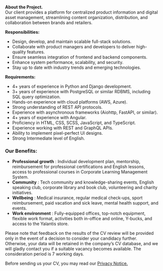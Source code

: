 **About the Project.**  
Our client provides a platform for centralized product information and digital
asset management, streamlining content organization, distribution, and
collaboration between brands and retailers.

**Responsibilities:**

  * Design, develop, and maintain scalable full-stack solutions.
  * Collaborate with product managers and developers to deliver high-quality features.
  * Ensure seamless integration of frontend and backend components.
  * Enhance system performance, scalability, and security.
  * Stay up to date with industry trends and emerging technologies.

**Requirements:**

  * 4+ years of experience in Python and Django development.
  * 3+ years of experience with PostgreSQL or similar RDBMS, including SQL query optimization.
  * Hands-on experience with cloud platforms (AWS, Azure).
  * Strong understanding of REST API protocols.
  * Experience with asynchronous frameworks (Aiohttp, FastAPI, or similar).
  * 4+ years of experience with Angular.
  * Proficiency in HTML, CSS, SCSS, JavaScript, and TypeScript.
  * Experience working with REST and GraphQL APIs.
  * Ability to implement pixel-perfect UI designs.
  * Strong Intermediate level of English.

### **Our Benefits:**

  * **Professional growth** : Individual development plan, mentorship, reimbursement for professional certifications and English lessons, access to professional courses in Corporate Learning Management System.
  * **Community** : Tech community and knowledge-sharing events, English speaking club, corporate library and book club, volunteering and charity initiatives.
  * **Wellbeing** : Medical insurance, regular medical check-ups, sport reimbursement, paid vacation and sick leave, mental health support, and events.
  * **Work environment** : Fully-equipped offices, top-notch equipment, flexible work format, activities both in-office and online, Y-bucks, and access to the Yalantis store.

Please note that feedback on the results of the CV review will be provided
only in the event of a decision to consider your candidacy further.  
Otherwise, your data will be retained in the company’s CV database, and we
will gladly contact you if a suitable vacancy becomes available. The
consideration period is 7 working days.

Before sending us your CV, you may read our [Privacy
Notice.](https://yalantis.com/privacy-notice/)